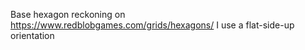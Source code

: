 Base hexagon reckoning on https://www.redblobgames.com/grids/hexagons/
I use a flat-side-up orientation
